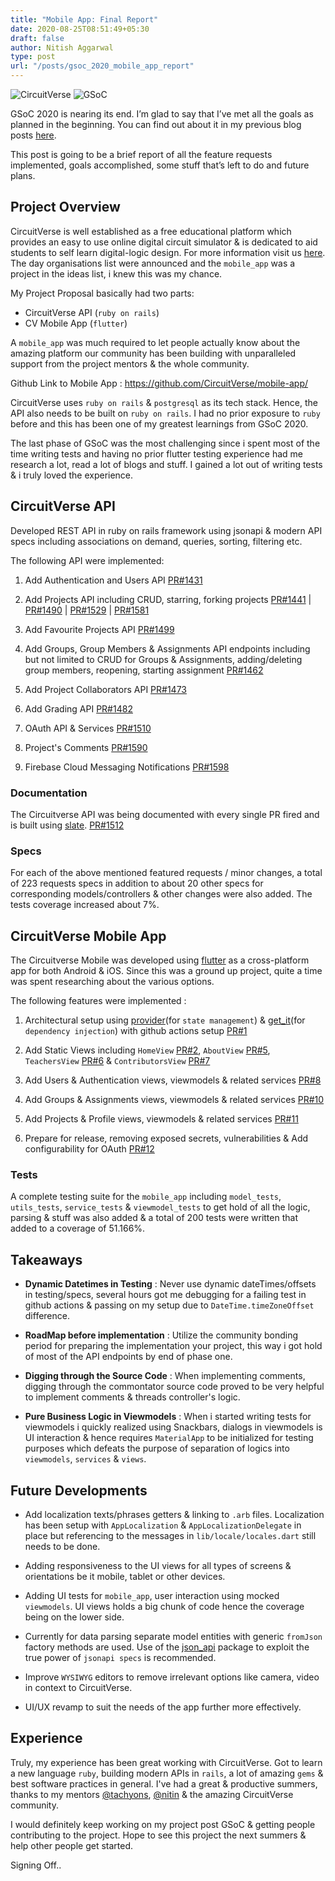 ```yaml
---
title: "Mobile App: Final Report"
date: 2020-08-25T08:51:49+05:30
draft: false
author: Nitish Aggarwal
type: post
url: "/posts/gsoc_2020_mobile_app_report"
---
```


![CircuitVerse](/img/cv_cover.png)
![GSoC](/img/gsoc_cover.png)

GSoC 2020 is nearing its end. I’m glad to say that I’ve met all the goals as planned in the beginning. You can find out about it in my previous blog posts [here](https://nitish145.github.io/blog).

This post is going to be a brief report of all the feature requests implemented, goals accomplished, some stuff that’s left to do and future plans.

## Project Overview

CircuitVerse is well established as a free educational platform which provides an easy to use online digital circuit simulator & is dedicated to aid students to self learn digital-logic design. For more information visit us [here](http://circuitverse.org/). The day organisations list were announced and the `mobile_app` was a project in the ideas list, i knew this was my chance.

My Project Proposal basically had two parts:

- CircuitVerse API (`ruby on rails`)
- CV Mobile App (`flutter`)

A `mobile_app` was much required to let people actually know about the amazing platform our community has been building with unparalleled support from the project mentors & the whole community.

Github Link to Mobile App : https://github.com/CircuitVerse/mobile-app/

CircuitVerse uses `ruby on rails` & `postgresql` as its tech stack. Hence, the API also needs to be built on `ruby on rails`. I had no prior exposure to `ruby` before and this has been one of my greatest learnings from GSoC 2020.

The last phase of GSoC was the most challenging since i spent most of the time writing tests and having no prior flutter testing experience had me research a lot, read a lot of blogs and stuff. I gained a lot out of writing tests & i truly loved the experience.

## CircuitVerse API

Developed REST API in ruby on rails framework using jsonapi & modern API specs including associations on demand, queries, sorting, filtering etc.

The following API were implemented:

1. Add Authentication and Users API [PR#1431](https://github.com/CircuitVerse/CircuitVerse/pull/1431)

2. Add Projects API including CRUD, starring, forking projects [PR#1441](https://github.com/CircuitVerse/CircuitVerse/pull/1441) | [PR#1490](https://github.com/CircuitVerse/CircuitVerse/pull/1490) | [PR#1529](https://github.com/CircuitVerse/CircuitVerse/pull/1529) | [PR#1581](https://github.com/CircuitVerse/CircuitVerse/pull/1581)

3. Add Favourite Projects API [PR#1499](https://github.com/CircuitVerse/CircuitVerse/pull/1499)

4. Add Groups, Group Members & Assignments API endpoints including but not limited to CRUD for Groups & Assignments, adding/deleting group members, reopening, starting assignment [PR#1462](https://github.com/CircuitVerse/CircuitVerse/pull/1462)

5. Add Project Collaborators API [PR#1473](https://github.com/CircuitVerse/CircuitVerse/pull/1473)

6. Add Grading API [PR#1482](https://github.com/CircuitVerse/CircuitVerse/pull/1482)

7. OAuth API & Services [PR#1510](https://github.com/CircuitVerse/CircuitVerse/pull/1510)

8. Project's Comments [PR#1590](https://github.com/CircuitVerse/CircuitVerse/pull/1590)

9. Firebase Cloud Messaging Notifications [PR#1598](https://github.com/CircuitVerse/CircuitVerse/pull/1598)

### Documentation

The Circuitverse API was being documented with every single PR fired and is built using [slate](https://github.com/slatedocs/slate/). [PR#1512](https://github.com/CircuitVerse/CircuitVerse/pull/1512)

### Specs

For each of the above mentioned featured requests / minor changes, a total of 223 requests specs in addition to about 20 other specs for corresponding models/controllers & other changes were also added. The tests coverage increased about 7%.

## CircuitVerse Mobile App

The Circuitverse Mobile was developed using [flutter](http://flutter.dev/) as a cross-platform app for both Android & iOS. Since this was a ground up project, quite a time was spent researching about the various options.

The following features were implemented :

1. Architectural setup using [provider](https://pub.dev/packages/provider)(for `state management`) & [get_it](https://pub.dev/packages/get_it)(for `dependency injection`) with github actions setup [PR#1](https://github.com/CircuitVerse/mobile-app/pull/1)

2. Add Static Views including `HomeView` [PR#2](https://github.com/CircuitVerse/mobile-app/pull/2), `AboutView` [PR#5](https://github.com/CircuitVerse/mobile-app/pull/5), `TeachersView` [PR#6](https://github.com/CircuitVerse/mobile-app/pull/6) & `ContributorsView` [PR#7](https://github.com/CircuitVerse/mobile-app/pull/7)

3. Add Users & Authentication views, viewmodels & related services [PR#8](https://github.com/CircuitVerse/mobile-app/pull/8)

4. Add Groups & Assignments views, viewmodels & related services [PR#10](https://github.com/CircuitVerse/mobile-app/pull/10)

5. Add Projects & Profile views, viewmodels & related services [PR#11](https://github.com/CircuitVerse/mobile-app/pull/11)

6. Prepare for release, removing exposed secrets, vulnerabilities & Add configurability for OAuth [PR#12](https://github.com/CircuitVerse/mobile-app/pull/12)

### Tests

A complete testing suite for the `mobile_app` including `model_tests`, `utils_tests`, `service_tests` & `viewmodel_tests` to get hold of all the logic, parsing & stuff was also added & a total of 200 tests were written that added to a coverage of 51.166%.

## Takeaways

- **Dynamic Datetimes in Testing** : Never use dynamic dateTimes/offsets in testing/specs, several hours got me debugging for a failing test in github actions & passing on my setup due to `DateTime.timeZoneOffset` difference.

- **RoadMap before implementation** : Utilize the community bonding period for preparing the implementation your project, this way i got hold of most of the API endpoints by end of phase one.

- **Digging through the Source Code** : When implementing comments, digging through the commontator source code proved to be very helpful to implement comments & threads controller's logic.

- **Pure Business Logic in Viewmodels** : When i started writing tests for viewmodels i quickly realized using Snackbars, dialogs in viewmodels is UI interaction & hence requires `MaterialApp` to be initialized for testing purposes which defeats the purpose of separation of logics into `viewmodels`, `services` & `views`.

## Future Developments

- Add localization texts/phrases getters & linking to `.arb` files. Localization has been setup with `AppLocalization` & `AppLocalizationDelegate` in place but referencing to the messages in `lib/locale/locales.dart` still needs to be done.

- Adding responsiveness to the UI views for all types of screens & orientations be it mobile, tablet or other devices.

- Adding UI tests for `mobile_app`, user interaction using mocked `viewmodels`. UI views holds a big chunk of code hence the coverage being on the lower side.

- Currently for data parsing separate model entities with generic `fromJson` factory methods are used. Use of the [json_api](https://pub.dev/packages/json_api) package to exploit the true power of `jsonapi specs` is recommended.

- Improve `WYSIWYG` editors to remove irrelevant options like camera, video in context to CircuitVerse.

- UI/UX revamp to suit the needs of the app further more effectively.

## Experience

Truly, my experience has been great working with CircuitVerse. Got to learn a new language `ruby`, building modern APIs in `rails`, a lot of amazing `gems` & best software practices in general. I've had a great & productive summers, thanks to my mentors [@tachyons](https://github.com/tachyons), [@nitin](https://github.com/nitin10s) & the amazing CircuitVerse community.

I would definitely keep working on my project post GSoC & getting people contributing to the project. Hope to see this project the next summers & help other people get started.

Signing Off..
